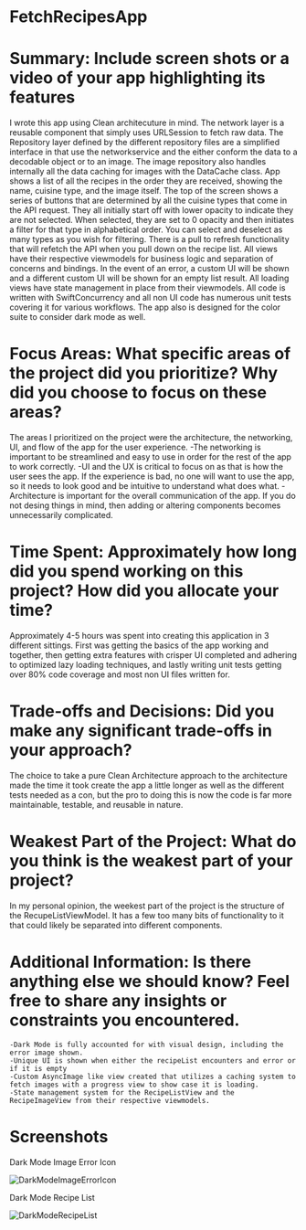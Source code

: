 # FetchRecipesApp

# Summary: Include screen shots or a video of your app highlighting its features
I wrote this app using Clean architecuture in mind. The network layer is a reusable component that simply uses URLSession to fetch raw data. The Repository layer defined by the different repository files are a simplified interface in that use the networkservice and the either conform the data to a decodable object or to an image. The image repository also handles internally all the data caching for images with the DataCache class. App shows a list of all the recipes in the order they are received, showing the name, cuisine type, and the image itself. The top of the screen shows a series of buttons that are determined by all the cuisine types that come in the API request. They all initially start off with lower opacity to indicate they are not selected. When selected, they are set to 0 opacity and then initiates a filter for that type in alphabetical order. You can select and deselect as many types as you wish for filtering. There is a pull to refresh functionality that will refetch the API when you pull down on the recipe list. All views have their respective viewmodels for business logic and separation of concerns and bindings. In the event of an error, a custom UI will be shown and a different custom UI will be shown for an empty list result. All loading views have state management in place from their viewmodels. All code is written with SwiftConcurrency and all non UI code has numerous unit tests covering it for various workflows. The app also is designed for the color suite to consider dark mode as well.

# Focus Areas: What specific areas of the project did you prioritize? Why did you choose to focus on these areas?
The areas I prioritized on the project were the architecture, the networking, UI, and flow of the app for the user experience.
    -The networking is important to be streamlined and easy to use in order for the rest of the app to work correctly.
    -UI and the UX is critical to focus on as that is how the user sees the app. If the experience is bad, no one will want to use the app, so it needs to look good and be intuitive to understand what does what.
    -Architecture is important for the overall communication of the app. If you do not desing things in mind, then adding or altering components becomes unnecessarily complicated.

# Time Spent: Approximately how long did you spend working on this project? How did you allocate your time?
Approximately 4-5 hours was spent into creating this application in 3 different sittings. First was getting the basics of the app working and together, then getting extra features with crisper UI completed and adhering to optimized lazy loading techniques, and lastly writing unit tests getting over 80% code coverage and most non UI files written for.

# Trade-offs and Decisions: Did you make any significant trade-offs in your approach?
The choice to take a pure Clean Architecture approach to the architecture made the time it took create the app a little longer as well as the different tests needed as a con, but the pro to doing this is now the code is far more maintainable, testable, and reusable in nature.

# Weakest Part of the Project: What do you think is the weakest part of your project?
In my personal opinion, the weekest part of the project is the structure of the RecupeListViewModel. It has a few too many bits of functionality to it that could likely be separated into different components.

# Additional Information: Is there anything else we should know? Feel free to share any insights or constraints you encountered.
    -Dark Mode is fully accounted for with visual design, including the error image shown. 
    -Unique UI is shown when either the recipeList encounters and error or if it is empty
    -Custom AsyncImage like view created that utilizes a caching system to fetch images with a progress view to show case it is loading.
    -State management system for the RecipeListView and the RecipeImageView from their respective viewmodels.

# Screenshots
Dark Mode Image Error Icon

![DarkModeImageErrorIcon](https://github.com/user-attachments/assets/f4f7662d-8e72-4294-b298-a592d775cc38)

Dark Mode Recipe List


![DarkModeRecipeList](https://github.com/user-attachments/assets/29ff5cf9-ddfa-407a-bd2f-3af6195b17a2)
